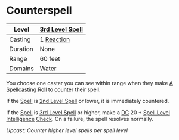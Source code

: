 # Counterspell

| Level    | [3rd Level Spell](../../../Spell%20Level.md)            |
| -------- | ------------------------------------------------------- |
| Casting  | 1 [Reaction](../../../../Game%20Procedures/Reaction.md) |
| Duration | None                                                    |
| Range    | 60 feet                                                 |
| Domains  | [Water](../../../Spell%20Domains/Water.md)              |


You choose one caster you can see within range when they make [A Spellcasting Roll](../../../Spellcasting.md#The%20Spellcasting%20Roll) to counter their spell.

If the [Spell](../../../Spells.md) is [2nd Level Spell](../../../Spell%20Level.md) or lower, it is immediately countered.

If the [Spell](../../../Spells.md) is [3rd Level Spell](../../../Spell%20Level.md) or higher, make a [DC](../../../../Game%20Procedures/DC.md) 20 + [Spell Level](../../../Spell%20Level.md) [Intelligence](../../../../Player%20Characters/Chosen%20Statistics/Intelligence.md) [Check](../../../../Game%20Procedures/Check.md). On a failure, the spell resolves normally.


*Upcast: Counter higher level spells per spell level*